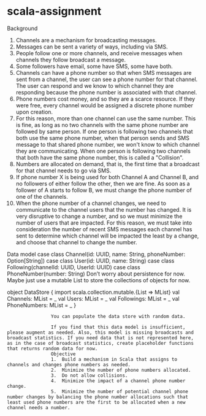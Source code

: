 # scala-assignment
Background
1.	Channels are a mechanism for broadcasting messages.
2.	Messages can be sent a variety of ways, including via SMS.
3.	People follow one or more channels, and receive messages when channels they follow broadcast a message.
4.	Some followers have email, some have SMS, some have both.
5.	Channels can have a phone number so that when SMS messages are sent from a channel, the user can see a phone number for that channel. The user can respond and we know to which channel they are responding because the phone number is associated with that channel.
6.	Phone numbers cost money, and so they are a scarce resource. If they were free, every channel would be assigned a discrete phone number upon creation.
7.	For this reason, more than one channel can use the same number. This is fine, as long as no two channels with the same phone number are followed by same person. If one person is following two channels that both use the same phone number, when that person sends and SMS message to that shared phone number, we won't know to which channel they are communicating. When one person is following two channels that both have the same phone number, this is called a "Collision".
8.	Numbers are allocated on demand, that is, the first time that a broadcast for that channel needs to go via SMS.
9.	If phone number X is being used for both Channel A and Channel B, and no followers of either follow the other, then we are fine. As soon as a follower of A starts to follow B, we must change the phone number of one of the channels.
10.	When the phone number of a channel changes, we need to communicate to the channel users that the number has changed. It is very disruptive to change a number, and so we must minimize the number of users that are impacted. For this reason, we must take into consideration the number of recent SMS messages each channel has sent to determine which channel will be impacted the least by a change, and choose that channel to change the number.

Data model
case class Channel(id: UUID, name: String, phoneNumber: Option[String])
case class User(id: UUID, name: String)
case class Following(channelId: UUID, UserId: UUID)
case class PhoneNumber(number: String)
Don’t worry about persistence for now. Maybe just use a mutable List to store the collections of objects for now.

object DataStore {
	import scala.collection.mutable.{List => MList}
		val Channels: MList = _
			val Users: MList = _
				val Followings: MList = _
					val PhoneNumbers: MList = _
					}

					You can populate the data store with random data.

					If you find that this data model is insufficient, please augment as needed. Also, this model is missing broadcasts and broadcast statistics. If you need data that is not represented here, as in the case of broadcast statistics, create placeholder functions that returns random data for now.
					Objective
					1.	Build a mechanism in Scala that assigns to channels and changes phone numbers as needed.
					2.	Minimize the number of phone numbers allocated.
					3.	Do not allow collisions.
					4.	Minimize the impact of a channel phone number change.
					5.	Minimize the number of potential channel phone number changes by balancing the phone number allocations such that least used phone numbers are the first to be allocated when a new channel needs a number.

